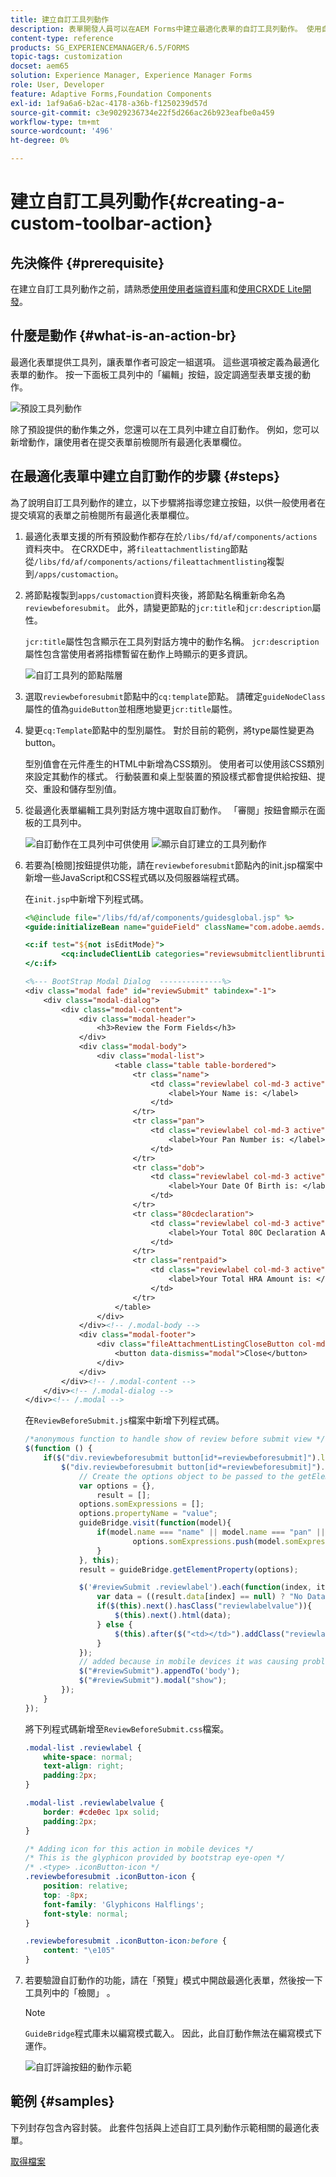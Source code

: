 ```yaml
---
title: 建立自訂工具列動作
description: 表單開發人員可以在AEM Forms中建立最適化表單的自訂工具列動作。 使用自訂動作表單作者，可為使用者提供更多工作流程和選項。
content-type: reference
products: SG_EXPERIENCEMANAGER/6.5/FORMS
topic-tags: customization
docset: aem65
solution: Experience Manager, Experience Manager Forms
role: User, Developer
feature: Adaptive Forms,Foundation Components
exl-id: 1af9a6a6-b2ac-4178-a36b-f1250239d57d
source-git-commit: c3e9029236734e22f5d266ac26b923eafbe0a459
workflow-type: tm+mt
source-wordcount: '496'
ht-degree: 0%

---
```


# 建立自訂工具列動作{#creating-a-custom-toolbar-action}

## 先決條件 {#prerequisite}

在建立自訂工具列動作之前，請熟悉[使用使用者端資料庫](/help/sites-developing/clientlibs.md)和[使用CRXDE Lite開發](/help/sites-developing/developing-with-crxde-lite.md)。

## 什麼是動作 {#what-is-an-action-br}

最適化表單提供工具列，讓表單作者可設定一組選項。 這些選項被定義為最適化表單的動作。 按一下面板工具列中的「編輯」按鈕，設定調適型表單支援的動作。

![預設工具列動作](assets/default_toolbar_actions.png)

除了預設提供的動作集之外，您還可以在工具列中建立自訂動作。 例如，您可以新增動作，讓使用者在提交表單前檢閱所有最適化表單欄位。

## 在最適化表單中建立自訂動作的步驟 {#steps}

為了說明自訂工具列動作的建立，以下步驟將指導您建立按鈕，以供一般使用者在提交填寫的表單之前檢閱所有最適化表單欄位。

1. 最適化表單支援的所有預設動作都存在於`/libs/fd/af/components/actions`資料夾中。 在CRXDE中，將`fileattachmentlisting`節點從`/libs/fd/af/components/actions/fileattachmentlisting`複製到`/apps/customaction`。

1. 將節點複製到`apps/customaction`資料夾後，將節點名稱重新命名為`reviewbeforesubmit`。 此外，請變更節點的`jcr:title`和`jcr:description`屬性。

   `jcr:title`屬性包含顯示在工具列對話方塊中的動作名稱。 `jcr:description`屬性包含當使用者將指標暫留在動作上時顯示的更多資訊。

   ![自訂工具列的節點階層](assets/action3.png)

1. 選取`reviewbeforesubmit`節點中的`cq:template`節點。 請確定`guideNodeClass`屬性的值為`guideButton`並相應地變更`jcr:title`屬性。
1. 變更`cq:Template`節點中的型別屬性。 對於目前的範例，將type屬性變更為button。

   型別值會在元件產生的HTML中新增為CSS類別。 使用者可以使用該CSS類別來設定其動作的樣式。 行動裝置和桌上型裝置的預設樣式都會提供給按鈕、提交、重設和儲存型別值。

1. 從最適化表單編輯工具列對話方塊中選取自訂動作。 「審閱」按鈕會顯示在面板的工具列中。

   ![自訂動作在工具列中可供使用](assets/custom_action_available_in_toolbar.png) ![顯示自訂建立的工具列動作](assets/action7.png)

1. 若要為[檢閱]按鈕提供功能，請在`reviewbeforesubmit`節點內的init.jsp檔案中新增一些JavaScript和CSS程式碼以及伺服器端程式碼。

   在`init.jsp`中新增下列程式碼。

   ```jsp
   <%@include file="/libs/fd/af/components/guidesglobal.jsp" %>
   <guide:initializeBean name="guideField" className="com.adobe.aemds.guide.common.GuideButton"/>
   
   <c:if test="${not isEditMode}">
           <cq:includeClientLib categories="reviewsubmitclientlibruntime" />
   </c:if>
   
   <%--- BootStrap Modal Dialog  --------------%>
   <div class="modal fade" id="reviewSubmit" tabindex="-1">
       <div class="modal-dialog">
           <div class="modal-content">
               <div class="modal-header">
                   <h3>Review the Form Fields</h3>
               </div>
               <div class="modal-body">
                   <div class="modal-list">
                       <table class="table table-bordered">
                           <tr class="name">
                               <td class="reviewlabel col-md-3 active">
                                   <label>Your Name is: </label>
                               </td>
                           </tr>
                           <tr class="pan">
                               <td class="reviewlabel col-md-3 active">
                                   <label>Your Pan Number is: </label>
                               </td>
                           </tr>
                           <tr class="dob">
                               <td class="reviewlabel col-md-3 active">
                                   <label>Your Date Of Birth is: </label>
                               </td>
                           </tr>
                           <tr class="80cdeclaration">
                               <td class="reviewlabel col-md-3 active">
                                   <label>Your Total 80C Declaration Amount is: </label>
                               </td>
                           </tr>
                           <tr class="rentpaid">
                               <td class="reviewlabel col-md-3 active">
                                   <label>Your Total HRA Amount is: </label>
                               </td>
                           </tr>
                       </table>
                   </div>
               </div><!-- /.modal-body -->
               <div class="modal-footer">
                   <div class="fileAttachmentListingCloseButton col-md-2 col-xs-2 col-sm-2">
                       <button data-dismiss="modal">Close</button>
                   </div>
               </div>
           </div><!-- /.modal-content -->
       </div><!-- /.modal-dialog -->
   </div><!-- /.modal -->
   ```

   在`ReviewBeforeSubmit.js`檔案中新增下列程式碼。

   ```javascript
   /*anonymous function to handle show of review before submit view */
   $(function () {
       if($("div.reviewbeforesubmit button[id*=reviewbeforesubmit]").length > 0) {
           $("div.reviewbeforesubmit button[id*=reviewbeforesubmit]").click(function(){
               // Create the options object to be passed to the getElementProperty API
               var options = {},
                   result = [];
               options.somExpressions = [];
               options.propertyName = "value";
               guideBridge.visit(function(model){
                   if(model.name === "name" || model.name === "pan" || model.name === "dateofbirth" || model.name === "total" || model.name === "totalmonthlyrent"){
                           options.somExpressions.push(model.somExpression);
                   }
               }, this);
               result = guideBridge.getElementProperty(options);
   
               $('#reviewSubmit .reviewlabel').each(function(index, item){
                   var data = ((result.data[index] == null) ? "No Data Filled" : result.data[index]);
                   if($(this).next().hasClass("reviewlabelvalue")){
                       $(this).next().html(data);
                   } else {
                       $(this).after($("<td></td>").addClass("reviewlabelvalue col-md-6 active").html(data));
                   }
               });
               // added because in mobile devices it was causing problem of backdrop
               $("#reviewSubmit").appendTo('body');
               $("#reviewSubmit").modal("show");
           });
       }
   });
   ```

   將下列程式碼新增至`ReviewBeforeSubmit.css`檔案。

   ```css
   .modal-list .reviewlabel {
       white-space: normal;
       text-align: right;
       padding:2px;
   }
   
   .modal-list .reviewlabelvalue {
       border: #cde0ec 1px solid;
       padding:2px;
   }
   
   /* Adding icon for this action in mobile devices */
   /* This is the glyphicon provided by bootstrap eye-open */
   /* .<type> .iconButton-icon */
   .reviewbeforesubmit .iconButton-icon {
       position: relative;
       top: -8px;
       font-family: 'Glyphicons Halflings';
       font-style: normal;
   }
   
   .reviewbeforesubmit .iconButton-icon:before {
       content: "\e105"
   }
   ```

1. 若要驗證自訂動作的功能，請在「預覽」模式中開啟最適化表單，然後按一下工具列中的「檢閱」 。

   >[!NOTE]
   >
   >`GuideBridge`程式庫未以編寫模式載入。 因此，此自訂動作無法在編寫模式下運作。

   ![自訂評論按鈕的動作示範](assets/action9.png)

## 範例 {#samples}

下列封存包含內容封裝。 此套件包括與上述自訂工具列動作示範相關的最適化表單。

[取得檔案](assets/customtoolbaractiondemo.zip)

